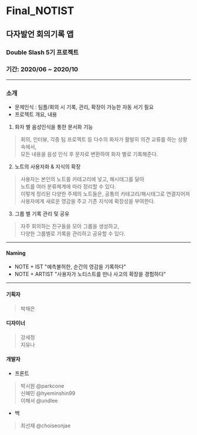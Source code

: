 # Final_NOTIST
## 다자발언 회의기록 앱
### Double Slash 5기 프로젝트
### 기간: 2020/06 ~ 2020/10
***
### 소개
- 문제인식 : 팀플/회의 시 기록, 관리, 확장이 가능한 자동 서기 필요
- 프로젝트 개요, 내용
1. 화자 별 음성인식을 통한 문서화 기능
> 회의, 인터뷰, 각종 팀 프로젝트 등 다수의 화자가 활발히 의견 교류를 하는 상황 속에서,  
> 모든 내용을 음성 인식 후 문자로 변환하여 화자 별로 기록해준다.  
2. 노트의 사용자화 & 지식의 확장
> 사용자는 본인의 노트를 카테고리에 넣고, 해시태그를 달아  
> 노트를 여러 분류체계에 따라 정리할 수 있다.  
> 이렇게 정리된 다양한 주제의 노트들은, 공통의 카테고리/해시태그로 연결지어져  
> 사용자에게 새로운 영감을 주고 기존 지식에 확장성을 부여한다.  
3. 그룹 별 기록 관리 및 공유
> 자주 회의하는 친구들을 모아 그룹을 생성하고,  
> 다양한 그룹별로 기록을 관리하고 공유할 수 있다.  
***
#### Naming
- NOTE + IST "예측불허한, 순간의 영감을 기록하다"
- NOTE + ARTIST "사용자가 노티스트를 만나 사고의 확장을 경험하다"
***
#### 기획자
> 박채은
#### 디자이너
> 강세정  
> 지유나  
#### 개발자
- 프론트
> 박시원 @parkcone  
> 신혜민 @hyeminshin99  
> 이해서 @undlee  
- 백
> 최선재 @choiseonjae  
